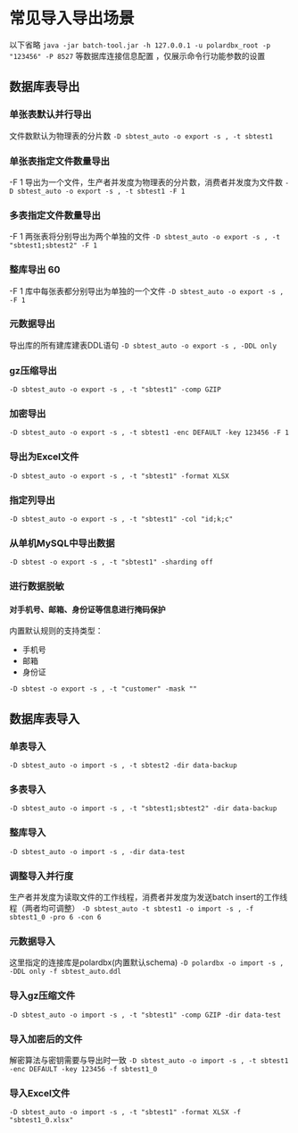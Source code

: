 # 常见导入导出场景
以下省略 `java -jar batch-tool.jar -h 127.0.0.1 -u polardbx_root -p "123456" -P 8527`  等数据库连接信息配置 ，仅展示命令行功能参数的设置


## 数据库表导出
### 单张表默认并行导出
文件数默认为物理表的分片数
`-D sbtest_auto -o export -s , -t sbtest1`

### 单张表指定文件数量导出
-F 1 导出为一个文件，生产者并发度为物理表的分片数，消费者并发度为文件数
`-D sbtest_auto -o export -s , -t sbtest1 -F 1`

### 多表指定文件数量导出
-F 1 两张表将分别导出为两个单独的文件
`-D sbtest_auto -o export -s , -t "sbtest1;sbtest2" -F 1`

### 整库导出		60
-F 1 库中每张表都分别导出为单独的一个文件
`-D sbtest_auto -o export -s , -F 1`

### 元数据导出
导出库的所有建库建表DDL语句
`-D sbtest_auto -o export -s , -DDL only`

### gz压缩导出
`-D sbtest_auto -o export -s , -t "sbtest1" -comp GZIP`

### 加密导出
`-D sbtest_auto -o export -s , -t sbtest1 -enc DEFAULT -key 123456 -F 1`

### 导出为Excel文件
`-D sbtest_auto -o export -s , -t "sbtest1" -format XLSX`

### 指定列导出
`-D sbtest_auto -o export -s , -t "sbtest1" -col "id;k;c"`

### 从单机MySQL中导出数据
`-D sbtest -o export -s , -t "sbtest1" -sharding off`

### 进行数据脱敏
#### 对手机号、邮箱、身份证等信息进行掩码保护
内置默认规则的支持类型：
- 手机号
- 邮箱
- 身份证

`-D sbtest -o export -s , -t "customer" -mask ""`


## 数据库表导入
### 单表导入
`-D sbtest_auto -o import -s , -t sbtest2 -dir data-backup`

### 多表导入
`-D sbtest_auto -o import -s , -t "sbtest1;sbtest2" -dir data-backup`

### 整库导入
`-D sbtest_auto -o import -s , -dir data-test`

### 调整导入并行度
生产者并发度为读取文件的工作线程，消费者并发度为发送batch insert的工作线程（两者均可调整）
`-D sbtest_auto -t sbtest1 -o import -s , -f sbtest1_0 -pro 6 -con 6`

### 元数据导入
这里指定的连接库是polardbx(内置默认schema)
`-D polardbx -o import -s , -DDL only -f sbtest_auto.ddl`

### 导入gz压缩文件
`-D sbtest_auto -o import -s , -t "sbtest1" -comp GZIP -dir data-test`

### 导入加密后的文件
解密算法与密钥需要与导出时一致
`-D sbtest_auto -o import -s , -t sbtest1 -enc DEFAULT -key 123456 -f sbtest1_0`

### 导入Excel文件
`-D sbtest_auto -o import -s , -t "sbtest1" -format XLSX -f "sbtest1_0.xlsx"`
